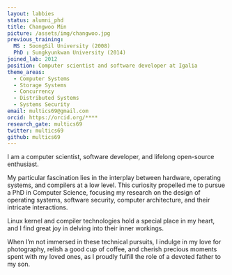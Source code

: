 ```yaml
---
layout: labbies
status: alumni_phd
title: Changwoo Min
picture: /assets/img/changwoo.jpg
previous_training:
  MS : SoongSil University (2008)
  PhD : Sungkyunkwan University (2014)
joined_lab: 2012
position: Computer scientist and software developer at Igalia
theme_areas:
  - Computer Systems
  - Storage Systems
  - Concurrency
  - Distributed Systems
  - Systems Security
email: multics69@gmail.com
orcid: https://orcid.org/****
research_gate: multics69
twitter: multics69
github: multics69
---
```


I am a computer scientist, software developer, and lifelong open-source enthusiast.

My particular fascination lies in the interplay between hardware, operating systems, and compilers at a low level. This curiosity propelled me to pursue a PhD in Computer Science, focusing my research on the design of operating systems, software security, computer architecture, and their intricate interactions.

Linux kernel and compiler technologies hold a special place in my heart, and I find great joy in delving into their inner workings.

When I’m not immersed in these technical pursuits, I indulge in my love for photography, relish a good cup of coffee, and cherish precious moments spent with my loved ones, as I proudly fulfill the role of a devoted father to my son.
